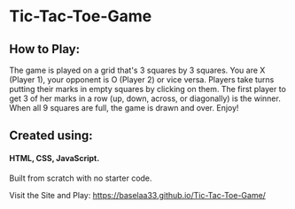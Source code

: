 # Tic-Tac-Toe-Game

## How to Play:
The game is played on a grid that's 3 squares by 3 squares.
You are X (Player 1), your opponent is O (Player 2) or vice versa. Players take turns putting their marks in empty squares by clicking on them.
The first player to get 3 of her marks in a row (up, down, across, or diagonally) is the winner.
When all 9 squares are full, the game is drawn and over.
Enjoy!

## Created using:
#### HTML, CSS, JavaScript.
Built from scratch with no starter code.


Visit the Site and Play: https://baselaa33.github.io/Tic-Tac-Toe-Game/
